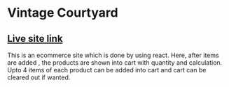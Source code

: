 # Vintage Courtyard
## [Live site link]()

This is an ecommerce site which is done by using react. Here, after items are added , the products are shown into cart with quantity and calculation. Upto 4 items of each product can be added into cart and cart can be cleared out if wanted.
